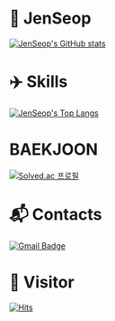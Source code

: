 # 🐴 JenSeop
[![JenSeop's GitHub stats](https://github-readme-stats.vercel.app/api?username=JenSeop&show_icons=true&theme=dark)](https://github.com/anuraghazra/github-readme-stats#gh-dark-mode-only)

# ✈️ Skills
[![JenSeop's Top Langs](https://github-readme-stats.vercel.app/api/top-langs/?username=JenSeop&layout=compact&theme=dark)](https://github.com/anuraghazra/github-readme-stats)

# BAEKJOON
[![Solved.ac
프로필](http://mazassumnida.wtf/api/v2/generate_badge?boj=dostwoman)](https://solved.ac/dostwoman)
 
# :mailbox_with_mail: Contacts
[![Gmail Badge](https://img.shields.io/badge/Gmail-d14836?style=flat-square&logo=Gmail&logoColor=white&link=mailto:business@nogouse.com)](mailto:business@nogouse.com)

# 👣 Visitor
[![Hits](https://hits.seeyoufarm.com/api/count/incr/badge.svg?url=https%3A%2F%2Fgithub.com%2FJenSeop&count_bg=%23BF2A52&title_bg=%23000000&icon=github.svg&icon_color=%23FFFFFF&title=hits&edge_flat=true)](https://hits.seeyoufarm.com)

